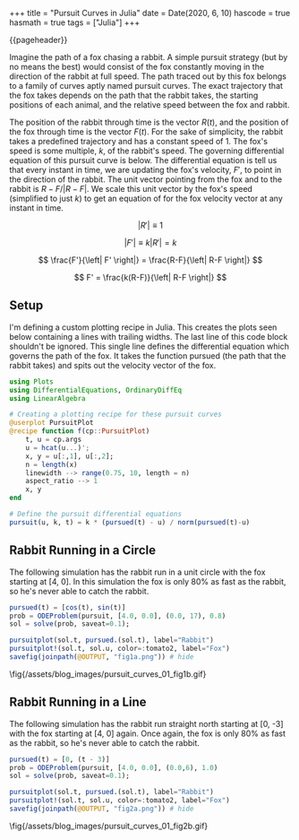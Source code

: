 +++
title = "Pursuit Curves in Julia"
date = Date(2020, 6, 10)
hascode = true
hasmath = true
tags = ["Julia"]
+++

{{pageheader}}

Imagine the path of a fox chasing a rabbit. A simple pursuit strategy (but by no means the best) would consist of the fox constantly moving in the direction of the rabbit at full speed. The path traced out by this fox belongs to a family of curves aptly named pursuit curves. The exact trajectory that the fox takes depends on the path that the rabbit takes, the starting positions of each animal, and the relative speed between the fox and rabbit.

The position of the rabbit through time is the vector $R(t)$, and the position of the fox through time is the vector $F(t)$. For the sake of simplicity, the rabbit takes a predefined trajectory and has a constant speed of 1. The fox's speed is some multiple, $k$, of the rabbit's speed. The governing differential equation of this pursuit curve is below. The differential equation is tell us that every instant in time, we are updating the fox's velocity, $F'$, to point in the direction of the rabbit. The unit vector pointing from the fox and to the rabbit is $R-F/|R-F|$. We scale this unit vector by the fox's speed (simplified to just $k$) to get an equation of for the fox velocity vector at any instant in time.

$$ \left| R' \right| \equiv 1 $$

$$ \left| F' \right| \equiv k \left| R' \right| = k $$

$$ \frac{F'}{\left| F' \right|} = \frac{R-F}{\left| R-F \right|} $$

$$ F' = \frac{k(R-F)}{\left| R-F \right|} $$

## Setup

I'm defining a custom plotting recipe in Julia. This creates the plots seen below containing a lines with trailing widths. The last line of this code block shouldn't be ignored. This single line defines the differential equation which governs the path of the fox. It takes the function pursued (the path that the rabbit takes) and spits out the velocity vector of the fox.

```julia
using Plots
using DifferentialEquations, OrdinaryDiffEq
using LinearAlgebra

# Creating a plotting recipe for these pursuit curves
@userplot PursuitPlot
@recipe function f(cp::PursuitPlot)
    t, u = cp.args
    u = hcat(u...)';
    x, y = u[:,1], u[:,2];
    n = length(x)
    linewidth --> range(0.75, 10, length = n)
    aspect_ratio --> 1
    x, y
end

# Define the pursuit differential equations
pursuit(u, k, t) = k * (pursued(t) - u) / norm(pursued(t)-u)
```

## Rabbit Running in a Circle

The following simulation has the rabbit run in a unit circle with the fox starting at [4, 0]. In this simulation the fox is only 80% as fast as the rabbit, so he's never able to catch the rabbit.

```julia
pursued(t) = [cos(t), sin(t)]
prob = ODEProblem(pursuit, [4.0, 0.0], (0.0, 17), 0.8)
sol = solve(prob, saveat=0.1);

pursuitplot(sol.t, pursued.(sol.t), label="Rabbit")
pursuitplot!(sol.t, sol.u, color=:tomato2, label="Fox")
savefig(joinpath(@OUTPUT, "fig1a.png")) # hide
```

<!-- {{postfig 1a "Animation: Rabbit running in a circle" 100}} -->
<!-- {{postfig 1b "Animation: Rabbit running in a circle" 100}} -->

\fig{/assets/blog_images/pursuit_curves_01_fig1b.gif}

## Rabbit Running in a Line

The following simulation has the rabbit run straight north starting at [0, -3] with the fox starting at [4, 0] again. Once again, the fox is only 80% as fast as the rabbit, so he's never able to catch the rabbit.

```julia
pursued(t) = [0, (t - 3)]
prob = ODEProblem(pursuit, [4.0, 0.0], (0.0,6), 1.0)
sol = solve(prob, saveat=0.1);

pursuitplot(sol.t, pursued.(sol.t), label="Rabbit")
pursuitplot!(sol.t, sol.u, color=:tomato2, label="Fox")
savefig(joinpath(@OUTPUT, "fig2a.png")) # hide
```

<!-- {{postfig 2a "Rabbit Running in a Line" 100}} -->
<!-- {{postfig 2b "Animation: Rabbit Running in a Line" 100}} -->

\fig{/assets/blog_images/pursuit_curves_01_fig2b.gif}